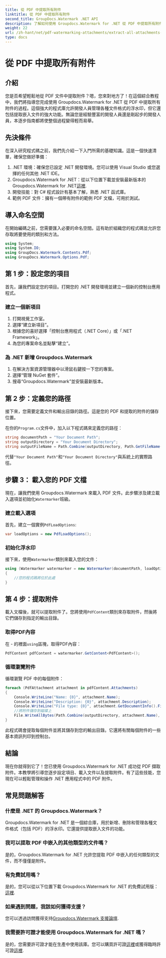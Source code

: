 ```yaml
---
title: 從 PDF 中提取所有附件
linktitle: 從 PDF 中提取所有附件
second_title: GroupDocs.Watermark .NET API
description: 了解如何使用 Groupdocs.Watermark for .NET 從 PDF 中提取所有附件。請按照我們的逐步指南進行無縫提取過程。
weight: 22
url: /zh-hant/net/pdf-watermarking-attachments/extract-all-attachments-pdf/
type: docs
---
```

# 從 PDF 中提取所有附件

## 介紹
您是否希望輕鬆地從 PDF 文件中提取附件？嗯，您來對地方了！在這個綜合教程中，我們將指導您完成使用 Groupdocs.Watermark for .NET 從 PDF 中提取所有附件的過程。這個強大的程式庫允許開發人員管理各種文件格式的浮水印，但它還包括提取嵌入文件的強大功能。無論您是經驗豐富的開發人員還是剛起步的開發人員，本逐步指南都將使整個過程變得輕而易舉。
## 先決條件
在深入研究程式碼之前，我們先介紹一下入門所需的基礎知識。這是一個快速清單，確保您做好準備：
1. .NET 環境：確保您已設定 .NET 開發環境。您可以使用 Visual Studio 或您選擇的任何其他 .NET IDE。
2.  Groupdocs.Watermark for .NET：從以下位置下載並安裝最新版本的 Groupdocs.Watermark for .NET[這裡](https://releases.groupdocs.com/Watermark/net/).
3. 開發技能：對 C# 程式設計有基本了解，熟悉 .NET 函式庫。
4. 範例 PDF 文件：擁有一個帶有附件的範例 PDF 文檔，可用於測試。
## 導入命名空間
在開始編碼之前，您需要匯入必要的命名空間。這有助於組織您的程式碼並允許您存取將要使用的類別和方法。
```csharp
using System;
using System.IO;
using GroupDocs.Watermark.Contents.Pdf;
using GroupDocs.Watermark.Options.Pdf;
```
## 第 1 步：設定您的項目
首先，讓我們設定您的項目。打開您的 .NET 開發環境並建立一個新的控制台應用程式。
### 建立一個新項目
1. 打開視覺工作室。
2. 選擇“建立新項目”。
3. 根據您的喜好選擇「控制台應用程式（.NET Core）」或「.NET Framework」。
4. 為您的專案命名並點擊“建立”。
### 為 .NET 新增 Groupdocs.Watermark
1. 在解決方案資源管理器中以滑鼠右鍵按一下您的專案。
2. 選擇“管理 NuGet 套件”。
3. 搜尋“Groupdocs.Watermark”並安裝最新版本。
## 第 2 步：定義您的路徑
接下來，您需要定義文件和輸出目錄的路徑。這是您的 PDF 和提取的附件的儲存位置。

在你的`Program.cs`文件中，加入以下程式碼來定義您的路徑：
```csharp
string documentPath = "Your Document Path";
string outputDirectory = "Your Document Directory";
string outputFileName = Path.Combine(outputDirectory, Path.GetFileName(documentPath));
```
代替`"Your Document Path"`和`"Your Document Directory"`與系統上的實際路徑。
## 步驟 3： 載入您的 PDF 文檔
現在，讓我們使用 Groupdocs.Watermark 來載入 PDF 文件。此步驟涉及建立載入選項並初始化`Watermarker`班級。
### 建立載入選項
首先，建立一個實例`PdfLoadOptions`:
```csharp
var loadOptions = new PdfLoadOptions();
```
### 初始化浮水印
接下來，使用`Watermarker`類別來載入您的文件：
```csharp
using (Watermarker watermarker = new Watermarker(documentPath, loadOptions))
{
    //您的程式碼將位於此處
}
```
## 第 4 步：提取附件
載入文檔後，就可以提取附件了。您將使用`PdfContent`類別來存取附件，然後將它們儲存到指定的輸出目錄。
### 取得PDF內容
在 - 的裡面`using`區塊，取得PDF內容：
```csharp
PdfContent pdfContent = watermarker.GetContent<PdfContent>();
```
### 循環瀏覽附件
循環瀏覽 PDF 中的每個附件：
```csharp
foreach (PdfAttachment attachment in pdfContent.Attachments)
{
    Console.WriteLine("Name: {0}", attachment.Name);
    Console.WriteLine("Description: {0}", attachment.Description);
    Console.WriteLine("File type: {0}", attachment.GetDocumentInfo().FileType);
    //將附件儲存到磁碟上
    File.WriteAllBytes(Path.Combine(outputDirectory, attachment.Name), attachment.Content);
}
```
此程式碼會提取每個附件並將其儲存到您的輸出目錄。它還將有關每個附件的一些基本資訊列印到控制台。
## 結論
現在你就得到它了！您已使用 Groupdocs.Watermark for .NET 成功從 PDF 擷取附件。本教學將引導您逐步設定項目、載入文件以及提取附件。有了這些技能，您現在可以輕鬆管理和操作 .NET 應用程式中的 PDF 附件。
## 常見問題解答
### 什麼是 .NET 的 Groupdocs.Watermark？
Groupdocs.Watermark for .NET 是一個綜合庫，用於新增、刪除和管理各種文件格式（包括 PDF）的浮水印。它還提供提取嵌入文件的功能。
### 我可以提取 PDF 中嵌入的其他類型的文件嗎？
是的，Groupdocs.Watermark for .NET 允許您提取 PDF 中嵌入的任何類型的文件，而不僅僅是附件。
### 有免費試用嗎？
是的，您可以從以下位置下載 Groupdocs.Watermark for .NET 的免費試用版：[這裡](https://releases.groupdocs.com/).
### 如果遇到問題，我該如何獲得支援？
您可以透過訪問獲得支持[Groupdocs.Watermark 支援論壇](https://forum.groupdocs.com/c/watermark/19).
### 我需要許可證才能使用 Groupdocs.Watermark for .NET 嗎？
是的，您需要許可證才能在生產中使用該庫。您可以購買許可證[這裡](https://purchase.groupdocs.com/buy)或獲得臨時許可證[這裡](https://purchase.groupdocs.com/temporary-license/).